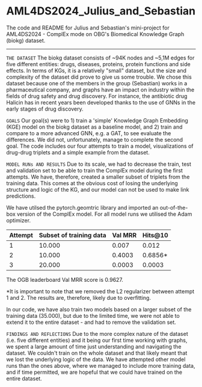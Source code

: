 # AML4DS2024_Julius_and_Sebastian
The code and README for Julius and Sebastian's mini-project for AML4DS2024 - ComplEx mode on OBG's Biomedical Knowledge Graph (biokg) dataset.

***

`THE DATASET` 
The biokg dataset consists of ~94K nodes and ~5,1M edges for five different entities: drugs, diseases, proteins, protein functions and side effects. In terms of KGs, it is a relatively "small" dataset, but the size and complexity of the dataset did prove to give us some trouble. We chose this dataset because one of the members in the group (Sebastian) works in a pharmaceutical company, and graphs have an impact on industry within the fields of drug safety and drug discovery. For instance, the antibiotic drug Halicin has in recent years been developed thanks to the use of GNNs in the early stages of drug discovery. 

`GOALS` 
Our goal(s) were to 1) train a 'simple' Knowledge Graph Embedding (KGE) model on the biokg dataset as a baseline model, and 2) train and compare to a more advanced GNN, e.g. a GAT, to see evaluate the differences. We did not, unfortunately, manage to complete the second goal. The code includes our four attempts to train a model, visualizations of drug-drug triplets and a simple example from the dataset.

`MODEL RUNs AND RESULTS` 
Due to its scale, we had to decrease the train, test and validation set to be able to train the ComplEx model during the first attempts. We have, therefore, created a smaller subset of triplets from the training data. This comes at the obvious cost of losing the underlying structure and logic of the KG, and our model can not be used to make link predictions.

We have utilsed the pytorch.geomtric library and imported an out-of-the-box version of the ComplEx model. For all model runs we utilised the Adam optimizer. 

| Attempt | Subset of training data | **Val MRR** | Hits@10 |
|---------|-------------------------|---------|---------|
| 1 |           10.000        |  0.007   | 0.012   |
| 2 |           10.000        | 0.4003    |0.6856*
| 3|    20.000              |0.0003 |   0.0003 |

The OGB leaderboard Val MRR score is 0.9627.

*It is important to note that we removed the L2 regularizer between attempt 1 and 2. The results are, therefore, likely due to overfitting.

In our code, we have also train two models based on a larger subset of the training data (35.000), but due to the limited time, we were not able to extend it to the entire dataset - and had to remove the validation set.  

`FINDINGS AND REFLECTIONS`
Due to the more complex nature of the dataset (i.e. five different entities) and it being our first time working with graphs, we spent a large amount of time just understanding and navigating the dataset. We couldn't train on the whole dataset and that likely meant that we lost the underlying logic of the data.  We have attempted other model runs than the ones above, where we managed to include more training data, and if time permitted, we are hopeful that we could have trained on the entire dataset.
